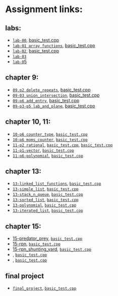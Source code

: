 # Assignment links:

## labs:

- [`lab-00`](https://github.com/CS3A-classroom/lab0_writeup), [basic_test.cpp]()<br/>
- [`lab-01 array functions`](), [basic_test.cpp]()<br/>
- [`lab-02`](), [basic_test.cpp]()<br/>
- [`lab-03`]()<br/>
- [`lab-0`5]()<br/>

## chapter 9:

- [`09.p2 delete_repeats`](), [basic_test.cpp](basic_tests/09-p2-delete_repeats/basic_test.cpp)<br />
- [`09-03 union_intersection`](), [basic_test.cpp]()<br />
- [`09-p6 add_entry`](), [basic_test,cpp](basic_tests/09-p6-add_entry/basic_test.cpp)<br />
- [`09-p3-p5 lab_and_plane`](), [basic_test.cpp](basic_tests/09-p3-lab_and_plane/basic_test.cpp)<br />

## chapter 10, 11:

- [`10-p6 counter_type`](), [`basic_test.cpp`]()<br />
- [`10-p6 moms_counter`](), [`basic_test.cpp`]()<br />
- [`11-p2 rational`](), [`basic_test.cpp`](basic_tests/11-p2-rational/basic_test.cpp), [`basic_test.cpp`]()<br />
- [`11-p1-vector`](), [`basic_test.cpp`]()<br />
- [`11-p6-polynomial`](), [`basic_test.cpp`]()<br />

## chapter 13:

- [`13-linked_list_functions`](), [`basic_test.cpp`]()<br />
- [`13-simple_list`](), [`basic_test.cpp`]()<br />
- [`13-stack_n_queue`](), [`basic_test.cpp`]()<br />
- [`13-sorted_list`](), [`basic_test.cpp`]()<br />
- [`13-polynomial`](), [`basic_test.cpp`]()<br />
- [`13-iterated_list`](), [`basic_test.cpp`]()<br />

## chapter 15:

- [15-predator_prey](), [`basic_test.cpp`]()<br />
- [15-rpn](), [`basic_test.cpp`]()<br />
- [15-rpn_shunting_yard](), [`basic_test.cpp`]()<br />
- [ ](), [`basic_test.cpp`]()<br />
- [ ](), [`basic_test.cpp`]()<br />

## final project

- [`final_project`](), [`basic_test.cpp`]()<br />
